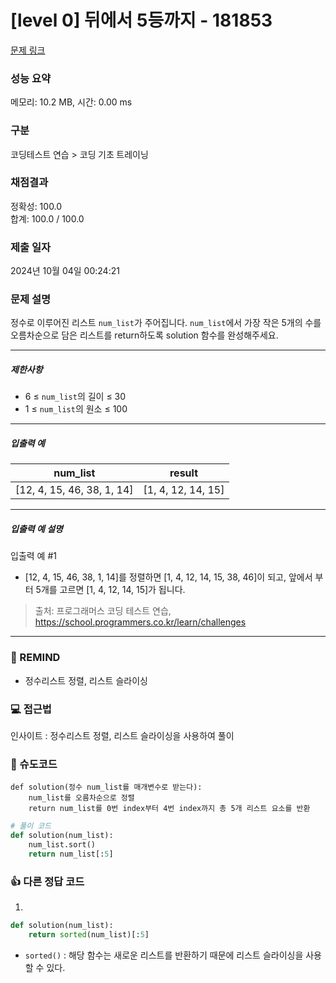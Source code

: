 # [level 0] 뒤에서 5등까지 - 181853 

[문제 링크](https://school.programmers.co.kr/learn/courses/30/lessons/181853) 

### 성능 요약

메모리: 10.2 MB, 시간: 0.00 ms

### 구분

코딩테스트 연습 > 코딩 기초 트레이닝

### 채점결과

정확성: 100.0<br/>합계: 100.0 / 100.0

### 제출 일자

2024년 10월 04일 00:24:21

### 문제 설명

<p>정수로 이루어진 리스트 <code>num_list</code>가 주어집니다. <code>num_list</code>에서 가장 작은 5개의 수를 오름차순으로 담은 리스트를 return하도록 solution 함수를 완성해주세요.</p>

<hr>

<h5>제한사항</h5>

<ul>
<li>6 ≤ <code>num_list</code>의 길이 ≤ 30</li>
<li>1 ≤ <code>num_list</code>의 원소 ≤ 100</li>
</ul>

<hr>

<h5>입출력 예</h5>
<table class="table">
        <thead><tr>
<th>num_list</th>
<th>result</th>
</tr>
</thead>
        <tbody><tr>
<td>[12, 4, 15, 46, 38, 1, 14]</td>
<td>[1, 4, 12, 14, 15]</td>
</tr>
</tbody>
      </table>
<hr>

<h5>입출력 예 설명</h5>

<p>입출력 예 #1</p>

<ul>
<li>[12, 4, 15, 46, 38, 1, 14]를 정렬하면 [1, 4, 12, 14, 15, 38, 46]이 되고, 앞에서 부터 5개를 고르면 [1, 4, 12, 14, 15]가 됩니다.</li>
</ul>


> 출처: 프로그래머스 코딩 테스트 연습, https://school.programmers.co.kr/learn/challenges
---
### 🤔 REMIND
- 정수리스트 정렬, 리스트 슬라이싱

### 💻 접근법
인사이트 : 정수리스트 정렬, 리스트 슬라이싱을 사용하여 풀이

### 📝 슈도코드
```
def solution(정수 num_list를 매개변수로 받는다):
    num_list를 오름차순으로 정렬
    return num_list를 0번 index부터 4번 index까지 총 5개 리스트 요소를 반환
```
```python
# 풀이 코드
def solution(num_list):
    num_list.sort()
    return num_list[:5]
```

### 👍 다른 정답 코드
1.
```python
def solution(num_list):
    return sorted(num_list)[:5]
```
- `sorted()` : 해당 함수는 새로운 리스트를 반환하기 때문에 리스트 슬라이싱을 사용할 수 있다.
